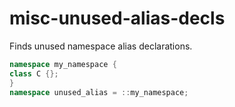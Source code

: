 # misc-unused-alias-decls

Finds unused namespace alias declarations.

```c++
namespace my_namespace {
class C {};
}
namespace unused_alias = ::my_namespace;
```
